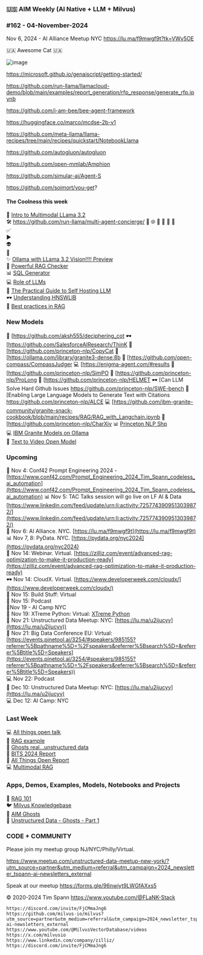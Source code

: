 ### 🇺🇸 AIM Weekly (AI Native + LLM + Milvus)  
### #162 - 04-November-2024

Nov 6, 2024 - AI Alliance Meetup NYC
https://lu.ma/f9mwgf9t?tk=VWv5OE

🇺🇦 Awesome Cat 🇺🇦

![image](https://github.com/user-attachments/assets/177806c8-a826-4e94-9994-0138a98e9921)





https://microsoft.github.io/genaiscript/getting-started/

https://github.com/run-llama/llamacloud-demo/blob/main/examples/report_generation/rfp_response/generate_rfp.ipynb



https://github.com/i-am-bee/bee-agent-framework

https://huggingface.co/marco/mcdse-2b-v1

https://github.com/meta-llama/llama-recipes/tree/main/recipes/quickstart/NotebookLlama

https://github.com/autogluon/autogluon

https://github.com/open-mmlab/Amphion

https://github.com/simular-ai/Agent-S

https://github.com/soimort/you-get?








#### The Coolness this week
📎 [Intro to Multimodal LLama 3.2](https://www.deeplearning.ai/short-courses/introducing-multimodal-llama-3-2/)<br/>
🛠️ https://github.com/run-llama/multi-agent-concierge/
🫶 
🌐
📝 
🚙
🫶 
🤖 []()<br/>
✅ []()<br/>
▶️ []()<br/>
👽 []()<br/>
🦾 []()<br/>
✨ [Ollama with LLama 3.2 Vision!!!! Preview](https://github.com/ollama/ollama/releases/tag/v0.4.0-rc6)<br/>
🚕 [Powerful RAG Checker](https://github.com/amazon-science/RAGChecker)<br/>
📊 [SQL Generator](https://levelup.gitconnected.com/sql-generator-how-i-build-ai-query-wizard-for-enterprise-scale-with-500-tables-fc290692632a)<br/>
💻 [Role of LLMs](https://medium.com/@zilliz_learn/the-role-of-llms-in-modern-travel-opportunities-and-challenges-ahead-6e80763c4e8d)<br/>
🍔 [The Practical Guide to Self Hosting LLM](https://medium.com/@zilliz_learn/the-practical-guide-to-self-hosting-compound-llm-systems-0945f593d7b2)<br/>
🕶️ [Understanding HNSWLIB](https://medium.com/@zilliz_learn/understanding-hnswlib-a-graph-based-library-for-fast-approximate-nearest-neighbor-search-5ffe6874e107)<br/>
🐍 [Best practices in RAG](https://medium.com/@zilliz_learn/best-practices-in-implementing-retrieval-augmented-generation-rag-applications-ebc958ee7ccb
)<br/>

### New Models
🦾 [https://github.com/aksh555/deciphering_cot
🕶️ [https://github.com/SalesforceAIResearch/ThinK
🚕 [https://github.com/princeton-nlp/CopyCat
🍔 [https://ollama.com/library/granite3-dense:8b
🔋 [https://github.com/open-compass/CompassJudger
💻 [https://enigma-agent.com/#results
📝 [https://github.com/princeton-nlp/SimPO
🍔 [https://github.com/princeton-nlp/ProLong
🔋 [https://github.com/princeton-nlp/HELMET
🕶️ [Can LLM Solve Hard Github Issues https://github.com/princeton-nlp/SWE-bench
📝 [Enabling Large Language Models to Generate Text with Citations https://github.com/princeton-nlp/ALCE
💻 [https://github.com/ibm-granite-community/granite-snack-cookbook/blob/main/recipes/RAG/RAG_with_Langchain.ipynb
🔋 [https://github.com/princeton-nlp/CharXiv
📊 [Princeton NLP Shp](https://github.com/princeton-nlp/WebShop)<br/>
💻 [IBM Granite Models on Ollama](https://ollama.com/blog/ibm-granite)<br/>
🧐 [Text to Video Open Model](https://huggingface.co/rhymes-ai/Allegro)<br/>


### Upcoming
🍔 Nov 4: Conf42 Prompt Engineering 2024 - [https://www.conf42.com/Prompt_Engineering_2024_Tim_Spann_codeless_ai_automation](https://www.conf42.com/Prompt_Engineering_2024_Tim_Spann_codeless_ai_automation)
📊 Nov 5: TAC Talks session will go live on LF AI & Data [https://www.linkedin.com/feed/update/urn:li:activity:7257743909513039872/](https://www.linkedin.com/feed/update/urn:li:activity:7257743909513039872/)<br/>
🔋 Nov 6: AI Alliance. NYC. [https://lu.ma/f9mwgf9t](https://lu.ma/f9mwgf9t)  <br/>
📊 Nov 7, 8: PyData. NYC. [https://pydata.org/nyc2024](https://pydata.org/nyc2024) <br/>
🦾 Nov 14: Webinar. Virtual. [https://zilliz.com/event/advanced-rag-optimization-to-make-it-production-ready](https://zilliz.com/event/advanced-rag-optimization-to-make-it-production-ready) <br/>
🕶️ Nov 14: CloudX. Virtual. [https://www.developerweek.com/cloudx/](https://www.developerweek.com/cloudx/) <br/>
🧐 Nov 15: Build Stuff: Virtual<br/>
🍔 Nov 15: Podcast<br/>
🔋Nov 19 - AI Camp NYC<br/>
🐍 Nov 19: XTreme Python: Virtual: [XTreme Python](https://xtremepython.dev/2024/schedule/)<br/>
🍔 Nov 21: Unstructured Data Meetup: NYC: [https://lu.ma/u2ijucyv](https://lu.ma/u2ijucyv))<br/>
🔋 Nov 21: Big Data Conference EU: Virtual: [https://events.pinetool.ai/3254/#speakers/985155?referrer%5Bpathname%5D=%2Fspeakers&referrer%5Bsearch%5D=&referrer%5Btitle%5D=Speakers](https://events.pinetool.ai/3254/#speakers/985155?referrer%5Bpathname%5D=%2Fspeakers&referrer%5Bsearch%5D=&referrer%5Btitle%5D=Speakers))<br/>
💻 Nov 22: Podcast<br/>
📝 Dec 10: Unstructured Data Meetup: NYC: [https://lu.ma/u2ijucyv](https://lu.ma/u2ijucyv)<br/>
💻 Dec 12: AI Camp: NYC<br/>


### Last Week
💻 [All things open talk](https://www.slideshare.net/slideshow/2024-10-28-all-things-open-advanced-retrieval-augmented-generation-rag-techniques/272786149)<br/>
🎃 [RAG example](https://dzone.com/articles/multimodal-rag-is-not-scary-ghosts-are-scary)<br/>
👻 [Ghosts real...unstructured data](https://www.youtube.com/watch?v=XPXJMXbax84)<br/>
🧐 [BITS 2024 Report](https://medium.com/@tspann/bits-2024-report-nyc-a6c9d5a4a513)<br/>
🐍 [All Things Open Report](https://medium.com/@tspann/milvus-all-things-open-2024-cef97a45b8f3)<br/>
💻 [Multimodal RAG](https://zilliz.com/blog/multimodal-rag-halloween-ghosts)<br/>


### Apps, Demos, Examples, Models, Notebooks and Projects
🐍 [RAG 101](https://medium.com/@tspann/step-by-step-rag-101-with-milvus-813477a4e88d)<br/>
🐦 [Milvus Knowledgebase](https://github.com/tspannhw/AIM-Milvus-KB)<br/>
👻 [AIM Ghosts](https://github.com/tspannhw/AIM-Ghosts)<br/>
🚕 [Unstructured Data - Ghosts - Part 1](https://www.youtube.com/watch?v=5nCDzF4EVlA)<br/>


### CODE + COMMUNITY

Please join my meetup group NJ/NYC/Philly/Virtual. 

https://www.meetup.com/unstructured-data-meetup-new-york/?utm_source=partner&utm_medium=referral&utm_campaign=2024_newsletter_tspann-ai-newsletters_external

Speak at our meetup
https://forms.gle/96nwiyt9LWGfAXxs5
 
&copy; 2020-2024 Tim Spann  https://www.youtube.com/@FLaNK-Stack

~~~~~~~~~~~~~~~ CONNECT ~~~~~~~~~~~~~~~
https://discord.com/invite/FjCMmaJng6
https://github.com/milvus-io/milvus?utm_source=partner&utm_medium=referral&utm_campaign=2024_newsletter_tspann-ai-newsletters_external
https://www.youtube.com/@MilvusVectorDatabase/videos
https://x.com/milvusio
https://www.linkedin.com/company/zilliz/
https://discord.com/invite/FjCMmaJng6
